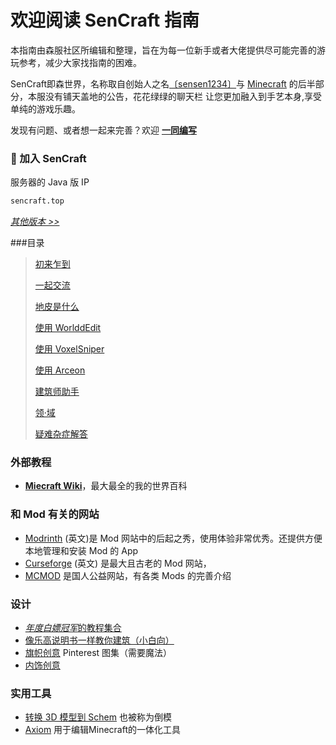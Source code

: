 # 欢迎阅读 SenCraft 指南

本指南由森服社区所编辑和整理，旨在为每一位新手或者大佬提供尽可能完善的游玩参考，减少大家找指南的困难。

SenCraft即森世界，名称取自创始人之名[〔sensen1234〕](https://space.bilibili.com/356228632)与 [Minecraft](https://minecraft.wiki) 的后半部分，本服没有铺天盖地的公告，花花绿绿的聊天栏
让您更加融入到手艺本身,享受单纯的游戏乐趣。


发现有问题、或者想一起来完善？欢迎 [**一同编写**](https://github.com/Lala-0x3f/SenCraft-guide)

### 🧭 加入 SenCraft
服务器的 Java 版 IP
```bash [Minecraft]
sencraft.top
```

[*其他版本 >>*](base#服务器地址)

###目录

> [初来乍到](base)
>
> [一起交流](chatting)
>
> [地皮是什么](../plots)
>
> [使用 WorlddEdit](../we)
>
> [使用 VoxelSniper](../vs)
>
> [使用 Arceon](../arceon)
>
> [建筑师助手](../builder-helper)
>
> [领·域](../realms)
>
> [疑难杂症解答](../problem)

### 外部教程

- [**Miecraft Wiki**](https://zh.minecraft.wiki/w/Minecraft_Wiki)，最大最全的我的世界百科

### 和 Mod 有关的网站

- [Modrinth](https://modrinth.com/) (英文)是 Mod 网站中的后起之秀，使用体验非常优秀。还提供方便本地管理和安装 Mod 的 App
- [Curseforge](https://www.curseforge.com/minecraft) (英文) 是最大且古老的 Mod 网站，
- [MCMOD](https://www.mcmod.cn/) 是国人公益网站，有各类 Mods 的完善介绍

### 设计

- [*年度白嫖冠军*的教程集合](https://space.bilibili.com/437268866/favlist?fid=3833801866&ftype=create)
- [像乐高说明书一样教你建筑（小白向）](https://builditapp.com/)
- [旗帜创意](https://www.pinterest.com/yusei5d5d/mc-banners/) Pinterest 图集（需要魔法）
- [内饰创意](https://www.crafty.build/)

### 实用工具

- [转换 3D 模型到 Schem](https://objtoschematic.com/) 也被称为倒模
- [Axiom](https://axiom.moulberry.com/) 用于编辑Minecraft的一体化工具

